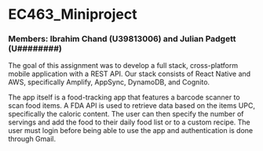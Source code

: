 # EC463_Miniproject

<h3> Members: Ibrahim Chand (U39813006) and Julian Padgett (U########) </h3>

<p>
The goal of this assignment was to develop a full stack, cross-platform mobile application with a REST API. Our stack consists of React Native and AWS, specifically Amplify, AppSync, DynamoDB, and Cognito.
</p>

<p>
The app itself is a food-tracking app that features a barcode scanner to scan food items. A FDA API is used to retrieve data based on the items UPC, specifically the caloric content. The user can then specify the number of servings and add the food to their daily food list or to a custom recipe. The user must login before being able to use the app and authentication is done through Gmail. 
</p>
